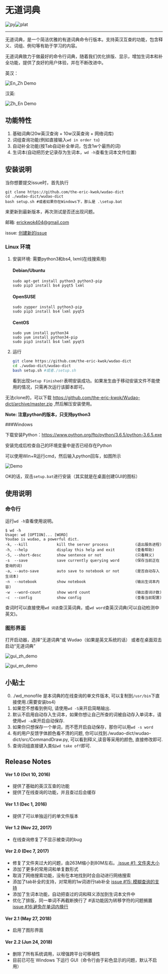 # 无道词典

![py](https://img.shields.io/badge/python-3.4.5-green.svg?style=plastic)![plat](https://img.shields.io/badge/platform-Ubuntu/CentOS/Debian-green.svg?style=plastic)

---

无道词典，是一个简洁优雅的有道词典命令行版本。支持英汉互查的功能，包含释义、词组、例句等有助于学习的内容。

无道词典致力于做最好的命令行词典，随着我们优化排版、显示，增加生词本和补全功能，提供了良好的用户体验，并在不断改进中。

英汉：

![En_Zh Demo](http://obbgthtoc.bkt.clouddn.com/gitScreenshot%20from%202016-09-22%2010-55-23.png)

汉英:

![Zh_En Demo](http://obbgthtoc.bkt.clouddn.com/Screenshot%20from%202016-09-22%2011-04-50.png)

## 功能特性

1. 基础词典(20w英汉查询 + 10w汉英查询 + 网络词库)
2. 词组查询功能(例如直接输入`wd in order to`)
3. 自动补全功能(按Tab自动补全单词，包含1w个最热的词)
3. 生词本(自动把历史记录存为生词本，`wd -h`查看生词本文件位置)


## 安装说明

当你想要提交issue时，首先执行
    
    git clone https://github.com/the-eric-kwok/wudao-dict
    cd ./wudao-dict/wudao-dict
    bash setup.sh #或者如果你在Windows下，那么是 .\setup.bat

来更新到最新版本，再次测试是否还出现问题。

邮箱: erickwok404@gmail.com

issue: [创建新的issue](https://github.com/the-eric-kwok/Wudao-dict/issues)

### Linux 环境

1. 安装环境: 需要python3和bs4, lxml(在线搜索用)
    #### Debian/Ubuntu
    ```
    sudo apt-get install python3 python3-pip
    sudo pip3 install bs4 pyqt5 lxml
    ```
 
    #### OpenSUSE
    ```
    sudo zypper install python3-pip
    sudo pip3 install bs4 lxml pyqt5
    ```
    #### CentOS
    ```
    sudo yum install python34
    sudo yum install python34-pip
    sudo pip3 install bs4 lxml pyqt5
    ```

2.  运行
    ```sh
    git clone https://github.com/the-eric-kwok/wudao-dict
    cd ./wudao-dict/wudao-dict
    bash setup.sh #或者./setup.sh
    ```

    看到出现`Setup Finished!`表明安装成功。如果发生由于移动安装文件不能使用的情况，只需再次运行该脚本即可。

无法clone的，可以下载 https://github.com/the-eric-kwok/Wudao-dict/archive/master.zip ,然后解压安装使用。

**Note: 注意python的版本，只支持python3**

###Windows

下载安装Python：https://www.python.org/ftp/python/3.6.5/python-3.6.5.exe

安装完成后检查自己的环境变量中是否已经存在Python

可以使用Win+R运行cmd，然后输入python回车，如图所示

![Demo](https://tuchuang001.com/images/2018/06/24/TIM20180624222444.png)

OK的话，双击`setup.bat`进行安装（其实就是在桌面创建GUI的图标）

## 使用说明
### 命令行

运行`wd -h`查看使用说明。

```
$ wd -h
Usage: wd [OPTION]... [WORD]
Youdao is wudao, a powerful dict.
-k, --kill             kill the server process            (退出服务进程)
-h, --help             display this help and exit         (查看帮助)
-S, --short-desc       show sentence or not               (只看释义)
-s  --save             save currently querying word       (保存当前正在查询的词)
-a, --auto-save        auto save to notebook or not       (是否自动存入生词本)
-n  --notebook         show notebook                      (输出生词本内容)
-w  --word-count       show word count                    (输出查词计数)
-c  --config           show config                        (查看当前配置)
```

查词时可以直接使用`wd 词语`查汉英词典，或`wd word`查英汉词典(可以自动检测中英文)。

### 图形界面

打开启动器，选择“无道词典”或 Wudao（如果是英文系统的话）
或者在桌面双击启动“无道词典”

![gui_zh_demo](https://tuchuang001.com/images/2018/06/24/TIM20180624223735.png)

![gui_en_demo](https://tuchuang001.com/images/2018/06/24/TIM20180624223832.png)

## 小贴士

0. ./wd_monofile 是本词典的在线查询的单文件版本, 可以复制到`/usr/bin`下直接使用.(需要安装bs4)
1. 如果您不想看到例句, 请使用`wd -S`来开启简略输出.
2. 默认不启用自动存入生词本，如果你想让自己所查的词被自动存入单词本，请使用`wd -a`来开启自动保存.
3. 如果你只想保存一个单词，而不愿开启自动保存，那你可以用`wd -s word`
2. 有的用户反馈字体颜色看不清的问题, 你可以找到./wudao-dict/wudao-dict/src/CommandDraw.py, 可以看到释义,读音等采用的颜色, 直接修改即可.
3. 查询词组直接键入类似`wd take off`即可.

## Release Notes

#### Ver 1.0 (Oct 10, 2016)

* 提供了基础的英汉互查的功能
* 提供了在线查询的功能，并且查过后会缓存

#### Ver 1.1 (Dec 1, 2016)

* 提供了可以单独运行的单文件版本

#### Ver 1.2 (Nov 22, 2017)

* 在线查询修复了不显示被查词的bug

#### Ver 2.0 (Dec 7, 2017)

* 修复了文件夹过大的问题，由263M缩小到80M左右。<a href="https://github.com/ChestnutHeng/Wudao-dict/issues/1"> issue #1: 文件夹大小</a>
* 添加了更多的常用词和单复数形式
* 取消了网络搜索功能，没有在本地找到时会自动进行网络搜索
* 添加了tab补全的支持，对常用的1w词进行tab补全 <a href="https://github.com/ChestnutHeng/Wudao-dict/issues/15">issue #15: 模糊查询的支持</a>
* 添加了生词本功能，自动把查过的词和释义添加到生词本文件中
* 优化了排版，同一单词不再截断换行了 #该功能因为转移字符的问题搁置 <a href="https://github.com/ChestnutHeng/Wudao-dict/issues/16">issue #16:避免在单词内换行</a>

#### Ver 2.1 (May 27, 2018)

* 启用了图形界面

#### Ver 2.2 (Jun 24, 2018)
* 删除了所有系统调用，以增强跨平台可移植性
* 目前已可在 Windows 下运行 GUI（命令行由于彩色显示的问题，默认不启用）


